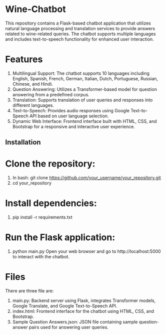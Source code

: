 # Wine-Chatbot
This repository contains a Flask-based chatbot application that utilizes natural language processing and translation services to provide answers related to wine-related queries. The chatbot supports multiple languages and includes text-to-speech functionality for enhanced user interaction.

# Features
1. Multilingual Support: 
   The chatbot supports 10 languages including English, Spanish, French, German, Italian, Dutch, Portuguese, Russian, Chinese, and Hindi.
2. Question Answering: 
   Utilizes a Transformer-based model for question answering from a predefined corpus.
3. Translation: 
   Supports translation of user queries and responses into different languages.
4. Text-to-Speech:
   Provides audio responses using Google Text-to-Speech API based on user language selection.
5. Dynamic Web Interface:
   Frontend interface built with HTML, CSS, and Bootstrap for a responsive and interactive user experience.

## Installation
# Clone the repository:
  1. In bash: git clone https://github.com/your_username/your_repository.git
  2. cd your_repository

# Install dependencies:
1. pip install -r requirements.txt

# Run the Flask application:
1. python main.py
 Open your web browser and go to http://localhost:5000 to interact with the chatbot.

# Files
There are three file are:
1. main.py: Backend server using Flask, integrates Transformer models, Google Translate, and Google Text-to-Speech API.
2. index.html: Frontend interface for the chatbot using HTML, CSS, and Bootstrap.
3. Sample Question Answers.json: JSON file containing sample question-answer pairs used for answering user queries.
